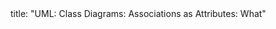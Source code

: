 <frontmatter>
title: "UML: Class Diagrams: Associations as Attributes: What"
</frontmatter>

<include src="navbar.md" boilerplate />

<include src="unit-inPage-asFlat.md" boilerplate />